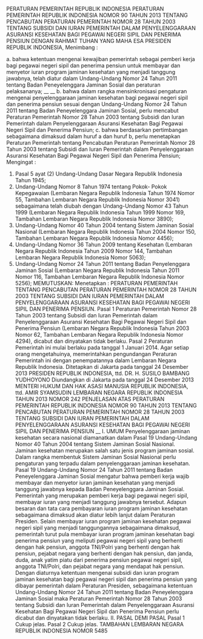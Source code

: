  PERATURAN PEMERINTAH REPUBLIK INDONESIA PERATURAN PEMERINTAH REPUBLIK INDONESIA NOMOR 90 TAHUN 2013 TENTANG PENCABUTAN PERATURAN PEMERINTAH NOMOR 28 TAHUN 2003 TENTANG SUBSIDI DAN IURAN PEMERINTAH DALAM PENYELENGGARAAN ASURANSI KESEHATAN BAGI PEGAWAI NEGERI SIPIL DAN PENERIMA PENSIUN
DENGAN RAHMAT TUHAN YANG MAHA ESA PRESIDEN REPUBLIK INDONESIA,
Menimbang :

a. bahwa ketentuan mengenai kewajiban pemerintah sebagai pemberi kerja bagi pegawai negeri sipil dan penerima pensiun untuk membayar dan menyetor iuran program jaminan kesehatan yang menjadi tanggung jawabnya, telah diatur dalam Undang-Undang Nomor 24 Tahun 2011 tentang Badan Peneyelenggara Jaminan Sosial dan peraturan pelaksananya; __ __ b. bahwa dalam rangka mensinkronisasi pengaturan mengenai penyelenggaraan jaminan kesehatan bagi pegawai negeri sipil dan penerima pensiun sesuai dengan Undang-Undang Nomor 24 Tahun 2011 tentang Badan Peneyelenggara Jaminan Sosial, perlu mencabut Peraturan Pemerintah Nomor 28 Tahun 2003 tentang Subsidi dan Iuran Pemerintah dalam Penyelenggaraan Asuransi Kesehatan Bagi Pegawai Negeri Sipil dan Penerima Pensiun;
c. bahwa berdasarkan pertimbangan sebagaimana dimaksud dalam huruf a dan huruf b, perlu menetapkan Peraturan Pemerintah tentang Pencabutan Peraturan Pemerintah Nomor 28 Tahun 2003 tentang Subsidi dan Iuran Pemerintah dalam Penyelenggaraan Asuransi Kesehatan Bagi Pegawai Negeri Sipil dan Penerima Pensiun;
Mengingat :

1. Pasal 5 ayat (2) Undang-Undang Dasar Negara Republik Indonesia Tahun 1945;
2. Undang-Undang Nomor 8 Tahun 1974 tentang Pokok- Pokok Kepegawaian (Lembaran Negara Republik Indonesia Tahun 1974 Nomor 55, Tambahan Lembaran Negara Republik Indonesia Nomor 3041) sebagaimana telah diubah dengan Undang-Undang Nomor 43 Tahun 1999 (Lembaran Negara Republik Indonesia Tahun 1999 Nomor 169, Tambahan Lembaran Negara Republik Indonesia Nomor 3890);
3. Undang-Undang Nomor 40 Tahun 2004 tentang Sistem Jaminan Sosial Nasional (Lembaran Negara Republik Indonesia Tahun 2004 Nomor 150, Tambahan Lembaran Negara Republik Indonesia Nomor 4456);
4. Undang-Undang Nomor 36 Tahun 2009 tentang Kesehatan (Lembaran Negara Republik Indonesia Tahun 2009 Nomor 144, Tambahan Lembaran Negara Republik Indonesia Nomor 5063);
5. Undang-Undang Nomor 24 Tahun 2011 tentang Badan Penyelenggara Jaminan Sosial (Lembaran Negara Republik Indonesia Tahun 2011 Nomor 116, Tambahan Lembaran Negara Republik Indonesia Nomor 5256);
MEMUTUSKAN:
 Menetapkan : PERATURAN PEMERINTAH TENTANG PENCABUTAN PERATURAN PEMERINTAH NOMOR 28 TAHUN 2003 TENTANG SUBSIDI DAN IURAN PEMERINTAH DALAM PENYELENGGARAAN ASURANSI KESEHATAN BAGI PEGAWAI NEGERI SIPIL DAN PENERIMA PENSIUN.
Pasal 1
Peraturan Pemerintah Nomor 28 Tahun 2003 tentang Subsidi dan Iuran Pemerintah dalam Penyelenggaraan Asuransi Kesehatan Bagi Pegawai Negeri Sipil dan Penerima Pensiun (Lembaran Negara Republik Indonesia Tahun 2003 Nomor 62, Tambahan Lembaran Negara Republik Indonesia Nomor 4294), dicabut dan dinyatakan tidak berlaku.
Pasal 2
Peraturan Pemerintah ini mulai berlaku pada tanggal 1 Januari 2014.
Agar setiap orang mengetahuinya, memerintahkan pengundangan Peraturan Pemerintah ini dengan penempatannya dalam Lembaran Negara Republik Indonesia. Ditetapkan di Jakarta pada tanggal 24 Desember 2013 PRESIDEN REPUBLIK INDONESIA, ttd. DR. H. SUSILO BAMBANG YUDHOYONO Diundangkan di Jakarta pada tanggal 24 Desember 2013 MENTERI HUKUM DAN HAK ASASI MANUSIA REPUBLIK INDONESIA, ttd. AMIR SYAMSUDIN LEMBARAN NEGARA REPUBLIK INDONESIA TAHUN 2013 NOMOR 242 PENJELASAN ATAS PERATURAN PEMERINTAH REPUBLIK INDONESIA NOMOR 90 TAHUN 2013 TENTANG PENCABUTAN PERATURAN PEMERINTAH NOMOR 28 TAHUN 2003 TENTANG SUBSIDI DAN IURAN PEMERINTAH DALAM PENYELENGGARAAN ASURANSI KESEHATAN BAGI PEGAWAI NEGERI SIPIL DAN PENERIMA PENSIUN __ I. UMUM Penyelenggaraan jaminan kesehatan secara nasional diamanatkan dalam Pasal 19 Undang-Undang Nomor 40 Tahun 2004 tentang Sistem Jaminan Sosial Nasional. Jaminan kesehatan merupakan salah satu jenis program jaminan sosial. Dalam rangka membentuk Sistem Jaminan Sosial Nasional perlu pengaturan yang terpadu dalam penyelenggaraan jaminan kesehatan. Pasal 19 Undang-Undang Nomor 24 Tahun 2011 tentang Badan Peneyelenggara Jaminan Sosial mengatur bahwa pemberi kerja wajib membayar dan menyetor iuran jaminan kesehatan yang menjadi tanggung jawabnya kepada Badan Peneyelenggara Jaminan Sosial. Pemerintah yang merupakan pemberi kerja bagi pegawai negeri sipil, membayar iuran yang menjadi tanggung jawabnya tersebut. Adapun besaran dan tata cara pembayaran iuran program jaminan kesehatan sebagaimana dimaksud akan diatur lebih lanjut dalam Peraturan Presiden. Selain membayar iuran program jaminan kesehatan pegawai negeri sipil yang menjadi tanggungannya sebagaimana dimaksud, pemerintah turut pula membayar iuran program jaminan kesehatan bagi penerima pensiun yang meliputi pegawai negeri sipil yang berhenti dengan hak pensiun, anggota TNI/Polri yang berhenti dengan hak pensiun, pejabat negara yang berhenti dengan hak pensiun, dan janda, duda, anak yatim piatu dari penerima pensiun pegawai negeri sipil, anggota TNI/Polri, dan pejabat negara yang mendapat hak pensiun. Dengan diaturnya ketentuan mengenai subsidi dan iuran program jaminan kesehatan bagi pegawai negeri sipil dan penerima pensiun yang dibayar pemerintah dalam Peraturan Presiden, sebagaimana ketentuan Undang-Undang Nomor 24 Tahun 2011 tentang Badan Peneyelenggara Jaminan Sosial maka Peraturan Pemerintah Nomor 28 Tahun 2003 tentang Subsidi dan Iuran Pemerintah dalam Penyelenggaraan Asuransi Kesehatan Bagi Pegawai Negeri Sipil dan Penerima Pensiun perlu dicabut dan dinyatakan tidak berlaku. II. PASAL DEMI PASAL
Pasal 1
Cukup jelas.
Pasal 2
Cukup jelas. TAMBAHAN LEMBARAN NEGARA REPUBLIK INDONESIA NOMOR 5485